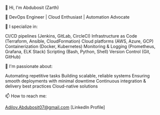 👋 Hi, I'm Abdubosit (Zarth)

🚀 DevOps Engineer | Cloud Enthusiast | Automation Advocate

🔧 I specialize in:

CI/CD pipelines (Jenkins, GitLab, CircleCI)
Infrastructure as Code (Terraform, Ansible, CloudFormation)
Cloud platforms (AWS, Azure, GCP)
Containerization (Docker, Kubernetes)
Monitoring & Logging (Prometheus, Grafana, ELK Stack)
Scripting (Bash, Python, Shell)
Version Control (Git, GitHub)

🌱 I'm passionate about:

Automating repetitive tasks
Building scalable, reliable systems
Ensuring smooth deployments with minimal downtime
Continuous integration & delivery best practices
Cloud-native solutions

📫 How to reach me:

Adilov.Abdubosit07@gmail.com
[LinkedIn Profile]

